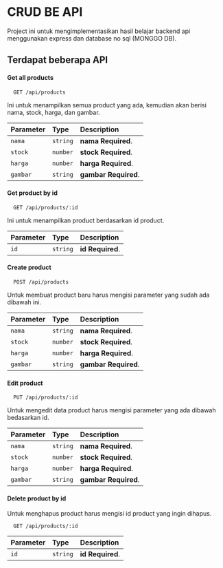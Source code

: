 
# CRUD BE API

Project ini untuk mengimplementasikan hasil belajar backend api menggunakan express dan database no sql (MONGGO DB).


## Terdapat beberapa API

#### Get all products

```http
  GET /api/products
```

Ini untuk menampilkan semua product yang ada, kemudian akan berisi nama, stock, harga, dan gambar.

| Parameter | Type     | Description                |
| :-------- | :------- | :------------------------- |
| `nama` | `string` | **nama Required**. |
| `stock` | `number` | **stock Required**.  |
| `harga` | `number` | **harga Required**. |
| `gambar` | `string` | **gambar Required**. |

#### Get product by id

```http
  GET /api/products/:id
```
Ini untuk menampilkan product berdasarkan id product.

| Parameter | Type     | Description                       |
| :-------- | :------- | :-------------------------------- |
| `id`      | `string` | **id Required**. |

#### Create product

```http
  POST /api/products
```

Untuk membuat product baru harus mengisi parameter yang sudah ada dibawah ini.

| Parameter | Type     | Description                       |
| :-------- | :------- | :-------------------------------- |
| `nama` | `string` | **nama Required**. |
| `stock` | `number` | **stock Required**.  |
| `harga` | `number` | **harga Required**. |
| `gambar` | `string` | **gambar Required**. |

#### Edit product

```http
  PUT /api/products/:id
```
Untuk mengedit data product harus mengisi parameter yang ada dibawah bedasarkan id.

| Parameter | Type     | Description                       |
| :-------- | :------- | :-------------------------------- |
| `nama` | `string` | **nama Required**. |
| `stock` | `number` | **stock Required**.  |
| `harga` | `number` | **harga Required**. |
| `gambar` | `string` | **gambar Required**. |

#### Delete product by id

Untuk menghapus product harus mengisi id product yang ingin dihapus.

```http
  GET /api/products/:id
```

| Parameter | Type     | Description                       |
| :-------- | :------- | :-------------------------------- |
| `id`      | `string` | **id Required**. |


